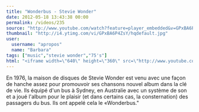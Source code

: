 ```yaml
---
title: "Wonderbus - Stevie Wonder"
date: 2012-05-18 13:43:38 00:00
permalink: /videos/235
source: "http://www.youtube.com/watch?feature=player_embedded&v=GPxBA6P4ZsY"
thumbnail: "http://i4.ytimg.com/vi/GPxBA6P4ZsY/hqdefault.jpg"
user:
  username: "apropos"
  name: "Barbara"
tags: ["music","stevie wonder","75's"]
html: "<iframe width=\"640\" height=\"360\" src=\"http://www.youtube.com/embed/GPxBA6P4ZsY?wmode=transparent&fs=1&feature=oembed\" frameborder=\"0\" allowfullscreen></iframe>"
---
```


En 1976, la maison de disques de Stevie Wonder est venu avec une façon de hanche assez pour promouvoir ses chansons nouvel album dans la clé de vie. Ils équipé d'un bus à Sydney, en Australie avec un système de son et a joué l'album pour le plaisir (et dans certains cas, la consternation) des passagers du bus. Ils ont appelé cela le «Wonderbus."